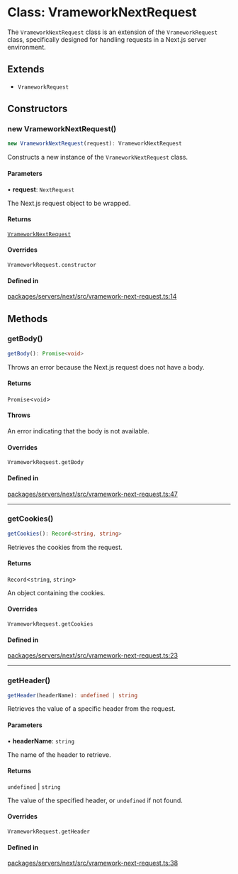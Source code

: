 # Class: VrameworkNextRequest

The `VrameworkNextRequest` class is an extension of the `VrameworkRequest` class,
specifically designed for handling requests in a Next.js server environment.

## Extends

- `VrameworkRequest`

## Constructors

### new VrameworkNextRequest()

```ts
new VrameworkNextRequest(request): VrameworkNextRequest
```

Constructs a new instance of the `VrameworkNextRequest` class.

#### Parameters

• **request**: `NextRequest`

The Next.js request object to be wrapped.

#### Returns

[`VrameworkNextRequest`](VrameworkNextRequest.md)

#### Overrides

`VrameworkRequest.constructor`

#### Defined in

[packages/servers/next/src/vramework-next-request.ts:14](https://github.com/vramework/vramework/blob/725723db2d3435e2df2b809e6609ff26f8be368c/packages/servers/next/src/vramework-next-request.ts#L14)

## Methods

### getBody()

```ts
getBody(): Promise<void>
```

Throws an error because the Next.js request does not have a body.

#### Returns

`Promise`\<`void`\>

#### Throws

An error indicating that the body is not available.

#### Overrides

`VrameworkRequest.getBody`

#### Defined in

[packages/servers/next/src/vramework-next-request.ts:47](https://github.com/vramework/vramework/blob/725723db2d3435e2df2b809e6609ff26f8be368c/packages/servers/next/src/vramework-next-request.ts#L47)

***

### getCookies()

```ts
getCookies(): Record<string, string>
```

Retrieves the cookies from the request.

#### Returns

`Record`\<`string`, `string`\>

An object containing the cookies.

#### Overrides

`VrameworkRequest.getCookies`

#### Defined in

[packages/servers/next/src/vramework-next-request.ts:23](https://github.com/vramework/vramework/blob/725723db2d3435e2df2b809e6609ff26f8be368c/packages/servers/next/src/vramework-next-request.ts#L23)

***

### getHeader()

```ts
getHeader(headerName): undefined | string
```

Retrieves the value of a specific header from the request.

#### Parameters

• **headerName**: `string`

The name of the header to retrieve.

#### Returns

`undefined` \| `string`

The value of the specified header, or `undefined` if not found.

#### Overrides

`VrameworkRequest.getHeader`

#### Defined in

[packages/servers/next/src/vramework-next-request.ts:38](https://github.com/vramework/vramework/blob/725723db2d3435e2df2b809e6609ff26f8be368c/packages/servers/next/src/vramework-next-request.ts#L38)
